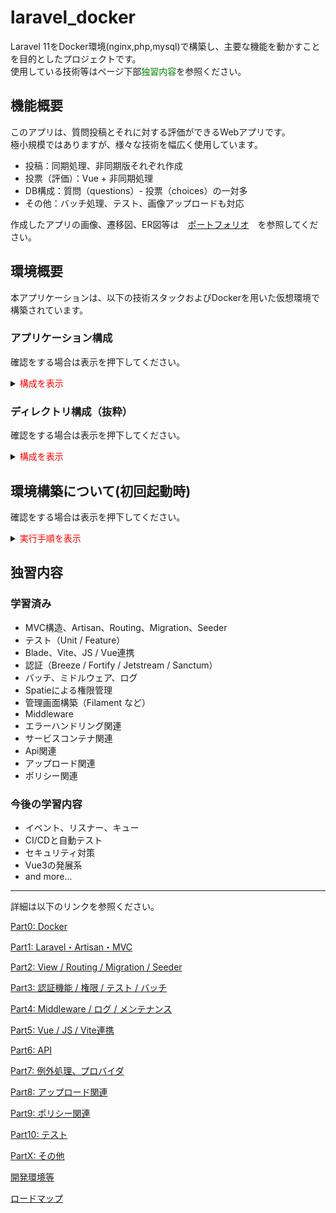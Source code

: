 # laravel_docker

Laravel 11をDocker環境(nginx,php,mysql)で構築し、主要な機能を動かすことを目的としたプロジェクトです。  
使用している技術等はページ下部<font color="Green">独習内容</font>を参照ください。

## 機能概要

このアプリは、質問投稿とそれに対する評価ができるWebアプリです。  
極小規模ではありますが、様々な技術を幅広く使用しています。  
- 投稿：同期処理、非同期版それぞれ作成
- 投票（評価）：Vue + 非同期処理
- DB構成：質問（questions）- 投票（choices）の一対多
- その他：バッチ処理、テスト、画像アップロードも対応

作成したアプリの画像、遷移図、ER図等は　[ポートフォリオ](docs/portfolio.md)　を参照してください。

## 環境概要

本アプリケーションは、以下の技術スタックおよびDockerを用いた仮想環境で構築されています。

### アプリケーション構成

確認をする場合は表示を押下してください。

<details>

<summary><font color="Red">構成を表示</font></summary>

| 項目        | バージョン例        | 説明 |
|-------------|---------------------|------|
| Laravel     | 11.x                | PHPフレームワーク |
| PHP         | 8.3.2.1             | Laravel実行用 |
| MySQL       | 8.0.36              | データベース |
| Nginx       | 1.24                | Webサーバー |
| Node.js     | v18.20.8            | フロントエンドビルド |
| Composer    | 2.8.9               | PHPパッケージ管理 |
| OS          | Ubuntu 25.02        | 開発ベース環境 |
| Docker      | 28.1.1              | コンテナ実行環境 |
| Docker Compose | 2.34             | コンテナオーケストレーション |

</details>

### ディレクトリ構成（抜粋）

確認をする場合は表示を押下してください。

<details>

<summary><font color="Red">構成を表示</font></summary>

.  
├── laravel_docker/  
├── ├── docker/                 # Docker関連の設定ファイル  
├── │   ├── nginx/             # Nginxの設定ファイル  
├── ├── php/                    # PHPの設定ファイル  
├── │   ├── Dockerfile         # Dockerファイル  
├── ├── laravel-project/        # Laravelアプリケーション本体  
├── │   ├── app/                # アプリケーションのコアコード  
├── │   ├── bootstrap/          # アプリケーションのブートストラップファイル  
├── │   ├── config/             # 設定ファイル  
├── │   ├── database/           # マイグレーションやシーディング  
├── │   ├── public/             # 公開ディレクトリ（ドキュメントルート）  
├── │   ├── resources/          # ビューやアセット  
├── │   ├── routes/             # ルーティング定義  
├── │   ├── storage/            # ログやキャッシュなどのストレージ  
├── │   └── tests/              # テストコード  
├── ├── docker-compose.yml      # Docker Composeの設定ファイル  
├── ├── init.sh                 # 初期セットアップスクリプト  
├── ├── package.json            # Node.jsの依存関係定義  
├── ├── package-lock.json       # Node.jsの依存関係のロックファイル  
└── └── README.md               # プロジェクトの説明ファイル  

</details>

## 環境構築について(初回起動時)

確認をする場合は表示を押下してください。

<details>

<summary><font color="Red">実行手順を表示</font></summary>


### git clone

gitの利用が可能な状態を前提

`mkdir work && cd work`  
`git clone git@github.com:git-syuu2449/laravel_docker.git`  

### コンテナの起動

#### 事前準備

設定の共通化をdockerとlaravel側でしている為、.envの配置を行う必要がある。  
*.envの配置については.envの設定項を参照*  
配置後、以下コマンドをコンソールにて実行する。  


```bash
cd laravel_docker
`./init.sh`
```

boxの立ち上げを行う

```bash
UID=1000 GID=1000 docker compose --env-file .env up -d --build
docker compose exec app bash
```

以下はコンテナ内で実施する内容

`cd /var/www/laravel-project`  
`./setup.sh`  
setup.sh内でcomposerの実行、migrateを実行する。  

`npm run dev`  
viteの起動を行う  
css,js等をpublicに配置していない為必要となる。

[サイトURL：http://localhost:8000/](http://localhost:8000/)  
[開発用サイトURL一覧：http://localhost:8000/dev/routes](http://localhost:8000/dev/routes)  
[phpMyAdmin:http://localhost:8080/](http://localhost:8080/)

### .envの設定

以下の.envをcloneしたディレクトリの直下に作成する。  

```bash
cd laravel_docker
vi .env
```

<details>

<summary><font color="Red">.env例</font></summary>

```
# --- Laravel UID/GID ---
UID=1000
GID=1000

# --- MySQL ---
MYSQL_ROOT_PASSWORD=password
MYSQL_DATABASE=laravel_db

# --- phpMyAdmin ---
PMA_USER=root
PMA_PASSWORD=password

# --- PORT設定 ---
APP_PORT=8000
MYSQL_PORT=3306
PMA_PORT=8080

```

</details>

</details>


## 独習内容

### 学習済み

- MVC構造、Artisan、Routing、Migration、Seeder
- テスト（Unit / Feature）
- Blade、Vite、JS / Vue連携
- 認証（Breeze / Fortify / Jetstream / Sanctum）
- バッチ、ミドルウェア、ログ
- Spatieによる権限管理
- 管理画面構築（Filament など）
- Middleware
- エラーハンドリング関連
- サービスコンテナ関連
- Api関連
- アップロード関連
- ポリシー関連

### 今後の学習内容

- イベント、リスナー、キュー
- CI/CDと自動テスト
- セキュリティ対策
- Vue3の発展系
- and more...

---

詳細は以下のリンクを参照ください。

[Part0: Docker](docs/part0_docker.md)

[Part1: Laravel・Artisan・MVC](docs/part1_app_overview.md)

[Part2: View / Routing / Migration / Seeder](docs/part2_view_routing_db.md)

[Part3: 認証機能 / 権限 / テスト / バッチ](docs/part3_auth_permission_test_batch.md)

[Part4: Middleware / ログ / メンテナンス](docs/part4_middleware_logs_maintenance.md)

[Part5: Vue / JS / Vite連携](docs/part5_vue_js_vite.md)

[Part6: API](docs/part6_api.md)

[Part7: 例外処理、プロバイダ](docs/part7_exeption.md)

[Part8: アップロード関連](docs/part8_upload.md)

[Part9: ポリシー関連](docs/part8_policy.md)

[Part10: テスト](docs/part10_test.md)

[PartX: その他](docs/part_x_other.md)

[開発環境等](docs/開発環境.md)

[ロードマップ](docs/ロードマップ.md)

